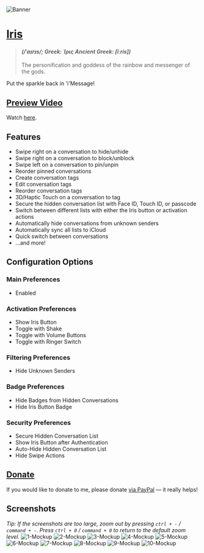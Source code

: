 ![Banner](https://user-images.githubusercontent.com/27970288/83982217-c8b98000-a91c-11ea-8ca3-3e6609b66309.png)

# [Iris](https://en.wikipedia.org/wiki/Iris_(mythology))
> #### *(/ˈaɪrɪs/; Greek: Ίρις Ancient Greek: [îːris])*
> The personification and goddess of the rainbow and messenger of the gods.

Put the sparkle back in 'i'Message!

## [Preview Video](https://youtu.be/OwSOB6Do9Yk)
Watch [here](https://youtu.be/OwSOB6Do9Yk).

## Features
* Swipe right on a conversation to hide/unhide
* Swipe right on a conversation to block/unblock
* Swipe left on a conversation to pin/unpin
* Reorder pinned conversations
* Create conversation tags
* Edit conversation tags
* Reorder conversation tags
* 3D/Haptic Touch on a conversation to tag
* Secure the hidden conversation list with Face ID, Touch ID, or passcode
* Switch between different lists with either the Iris button or activation actions
* Automatically hide conversations from unknown senders
* Automatically sync all lists to iCloud
* Quick switch between conversations
* …and more!

## Configuration Options

### Main Preferences
* Enabled

### Activation Preferences
* Show Iris Button
* Toggle with Shake
* Toggle with Volume Buttons
* Toggle with Ringer Switch

### Filtering Preferences
* Hide Unknown Senders

### Badge Preferences
* Hide Badges from Hidden Conversations
* Hide Iris Button Badge

### Security Preferences
* Secure Hidden Conversation List
* Show Iris Button after Authentication
* Auto-Hide Hidden Conversation List
* Hide Swipe Actions

## [Donate](https://paypal.me/jacobcxdev)
If you would like to donate to me, please donate [via PayPal](https://paypal.me/jacobcxdev) — it really helps!

## Screenshots
*Tip: If the screenshots are too large, zoom out by pressing `ctrl + -` / `command + -`. Press `ctrl + 0` / `command + 0` to return to the default zoom level.*
![1-Mockup](https://user-images.githubusercontent.com/27970288/83982004-bf2f1880-a91a-11ea-84a5-c8a86f8c65a1.png)
![2-Mockup](https://user-images.githubusercontent.com/27970288/83982007-c524f980-a91a-11ea-818f-a6cb6470a69b.png)
![3-Mockup](https://user-images.githubusercontent.com/27970288/83982009-c7875380-a91a-11ea-8d6e-5ef1bb821d39.png)
![4-Mockup](https://user-images.githubusercontent.com/27970288/83982011-c9511700-a91a-11ea-965f-42c89bd05f6a.png)
![5-Mockup](https://user-images.githubusercontent.com/27970288/83982014-cb1ada80-a91a-11ea-8447-c057f0ac6d01.png)
![6-Mockup](https://user-images.githubusercontent.com/27970288/83982015-cce49e00-a91a-11ea-9ba6-8a535a937e92.png)
![7-Mockup](https://user-images.githubusercontent.com/27970288/83982016-ce15cb00-a91a-11ea-9762-d6f4e4ecb389.png)
![8-Mockup](https://user-images.githubusercontent.com/27970288/83982017-cf46f800-a91a-11ea-91a4-da125ca5fced.png)
![9-Mockup](https://user-images.githubusercontent.com/27970288/83982019-d1a95200-a91a-11ea-9cb4-f80abcb3bf55.png)
![10-Mockup](https://user-images.githubusercontent.com/27970288/83982021-d2da7f00-a91a-11ea-8424-00e82b385252.png)